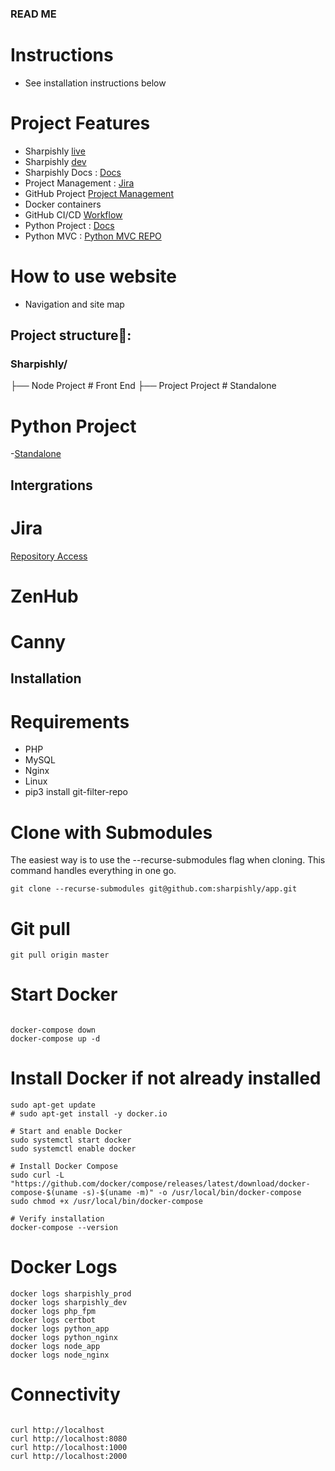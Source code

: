 ### READ ME ###

# Instructions
- See installation instructions below


# Project Features
- Sharpishly [live](https://sharpishly.com)
- Sharpishly [dev](https://dev.sharpishly.com)
- Sharpishly Docs : [Docs](/var/www/sharpishly_app/docs/html/index.html)
- Project Management : [Jira](https://sharpishly-project-management.atlassian.net/jira/software/projects/CRM/boards/1)
- GitHub Project [Project Management](https://github.com/users/sharpishly/projects/1/views/1?system_template=team_planning)
- Docker containers
- GitHub CI/CD [Workflow](https://github.com/sharpishly/APP/actions)
- Python Project : [Docs](/var/www/sharpishly_app/python_project/docs/html/index.html)
- Python MVC : [Python MVC REPO](https://bitbucket.org/don_dev/php-mini-framework/src/master/)

# How to use website
- Navigation and site map

## Project structure📂:

### Sharpishly/

├── Node Project    # Front End
├── Project Project    # Standalone


# Python Project
-[Standalone](http://167.99.92.156:8000/)

## Intergrations

# Jira 
[Repository Access](https://github.com/settings/installations/80591577)

# ZenHub 
[]()

# Canny 
[]()

## Installation

# Requirements
- PHP
- MySQL
- Nginx
- Linux
- pip3 install git-filter-repo

# Clone with Submodules

The easiest way is to use the --recurse-submodules flag when cloning. This command handles everything in one go.

```
git clone --recurse-submodules git@github.com:sharpishly/app.git

```

# Git pull

```
git pull origin master

```
# Start Docker

```

docker-compose down
docker-compose up -d

```

# Install Docker if not already installed
```
sudo apt-get update
# sudo apt-get install -y docker.io

# Start and enable Docker
sudo systemctl start docker
sudo systemctl enable docker

# Install Docker Compose
sudo curl -L "https://github.com/docker/compose/releases/latest/download/docker-compose-$(uname -s)-$(uname -m)" -o /usr/local/bin/docker-compose
sudo chmod +x /usr/local/bin/docker-compose

# Verify installation
docker-compose --version

```

# Docker Logs

```
docker logs sharpishly_prod
docker logs sharpishly_dev
docker logs php_fpm
docker logs certbot
docker logs python_app
docker logs python_nginx
docker logs node_app
docker logs node_nginx

```

# Connectivity

```

curl http://localhost
curl http://localhost:8080
curl http://localhost:1000
curl http://localhost:2000

```

